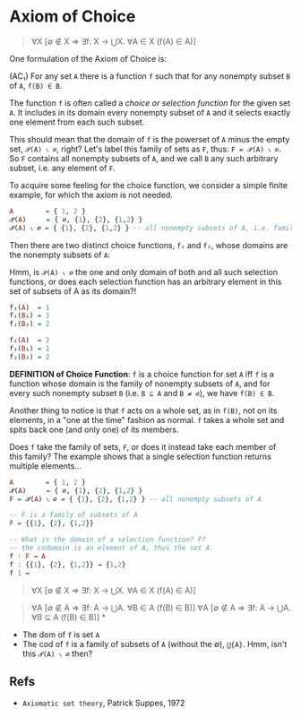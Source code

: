# Axiom of Choice

>∀X [∅ ∉ X ⇒ ∃f: X → ⋃X. ∀A ∈ X (f(A) ∈ A)]

One formulation of the Axiom of Choice is:

(AC₁) For any set `A` there is a function `f` such that for any nonempty subset `B` of `A`, `f(B) ∈ B`.

The function `f` is often called a *choice or selection function* for the given set `A`. It includes in its domain every nonempty subset of `A` and it selects exactly one element from each such subset.

  This should mean that the domain of `f` is the powerset of `A` minus the empty set, `𝒫(A) ∖ ∅`, right? Let's label this family of sets as `F`, thus: 
  `F = 𝒫(A) ∖ ∅`.    
  So `F` contains all nonempty subsets of `A`, and we call `B` any such arbitrary subset, i.e. any element of `F`. 



To acquire some feeling for the choice function, we consider a simple finite example, for which the axiom is not needed.

```hs
A        = { 1, 2 }
𝒫(A)     = { ∅, {1}, {2}, {1,2} }
𝒫(A) ∖ ∅ = { {1}, {2}, {1,2} } -- all nonempty subsets of A, i.e. family F
```

Then there are two distinct choice functions, `f₁` and `f₂`, whose domains are the nonempty subsets of `A`:

  Hmm, is `𝒫(A) ∖ ∅` the one and only domain of both and all such selection functions, or does each selection function has an arbitrary element in this set of subsets of A as its domain?!

```hs
f₁(A)  = 1
f₁(B₁) = 1
f₁(B₂) = 2

f₂(A)  = 2
f₂(B₁) = 1
f₂(B₂) = 2
```

**DEFINITION of Choice Function**: `f` is a choice function for set `A` iff `f` is a function whose domain is the family of nonempty subsets of `A`, and for every such nonempty subset `B` (i.e. `B ⊆ A` and `B ≠ ∅`), we have `f(B) ∈ B`.

  Another thing to notice is that `f` acts on a whole set, as in `f(B)`, not on its elements, in a "one at the time" fashion as normal. `f` takes a whole set and spits back one (and only one) of its members.   

  Does `f` take the family of sets, `F`, or does it instead take each member of this family? The example shows that a single selection function returns multiple elements...

```hs
A        = { 1, 2 }
𝒫(A)     = { ∅, {1}, {2}, {1,2} }
F = 𝒫(A) ∖ ∅ = { {1}, {2}, {1,2} } -- all nonempty subsets of A

-- F is a family of subsets of A
F = {{1}, {2}, {1,2}}

-- What is the domain of a selection function? F?
-- the codomain is an element of A, thus the set A.
f : F → A
f : {{1}, {2}, {1,2}} → {1,2}
f 1 = 

```


>∀X [∅ ∉ X ⇒ ∃f: X → ⋃X. ∀A ∈ X (f(A) ∈ A)]

>∀A [∅ ∉ A ⇒ ∃f: A → ⋃A. ∀B ∈ A (f(B) ∈ B)]
>∀A [∅ ∉ A ⇒ ∃f: A → ⋃A. ∀B ⊆ A (f(B) ∈ B)] *

- The dom of `f` is set `A`
- The cod of `f` is a family of subsets of `A` (without the ∅), `⋃{A}`. Hmm, isn't this `𝒫(A) ∖ ∅` then?




## Refs

- `Axiomatic set theory`, Patrick Suppes, 1972
